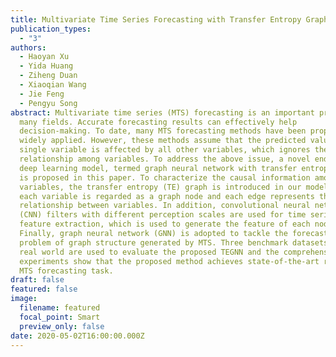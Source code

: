 ```yaml
---
title: Multivariate Time Series Forecasting with Transfer Entropy Graph
publication_types:
  - "3"
authors:
  - Haoyan Xu
  - Yida Huang
  - Ziheng Duan
  - Xiaoqian Wang
  - Jie Feng
  - Pengyu Song
abstract: Multivariate time series (MTS) forecasting is an important problem in
  many fields. Accurate forecasting results can effectively help
  decision-making. To date, many MTS forecasting methods have been proposed and
  widely applied. However, these methods assume that the predicted value of a
  single variable is affected by all other variables, which ignores the causal
  relationship among variables. To address the above issue, a novel end-to-end
  deep learning model, termed graph neural network with transfer entropy (TEGNN)
  is proposed in this paper. To characterize the causal information among
  variables, the transfer entropy (TE) graph is introduced in our model, where
  each variable is regarded as a graph node and each edge represents the casual
  relationship between variables. In addition, convolutional neural network
  (CNN) filters with different perception scales are used for time series
  feature extraction, which is used to generate the feature of each node.
  Finally, graph neural network (GNN) is adopted to tackle the forecasting
  problem of graph structure generated by MTS. Three benchmark datasets from the
  real world are used to evaluate the proposed TEGNN and the comprehensive
  experiments show that the proposed method achieves state-of-the-art results in
  MTS forecasting task.
draft: false
featured: false
image:
  filename: featured
  focal_point: Smart
  preview_only: false
date: 2020-05-02T16:00:00.000Z
---
```

